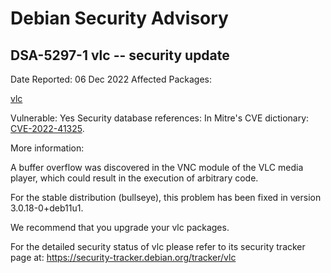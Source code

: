
Debian Security Advisory
========================


DSA-5297-1 vlc -- security update
---------------------------------



Date Reported:
06 Dec 2022
Affected Packages:

[vlc](https://packages.debian.org/src:vlc)

Vulnerable:
Yes
Security database references:
In Mitre's CVE dictionary: [CVE-2022-41325](https://security-tracker.debian.org/tracker/CVE-2022-41325).  

More information:

A buffer overflow was discovered in the VNC module of the VLC media
player, which could result in the execution of arbitrary code.


For the stable distribution (bullseye), this problem has been fixed in
version 3.0.18-0+deb11u1.


We recommend that you upgrade your vlc packages.


For the detailed security status of vlc please refer to
its security tracker page at:
<https://security-tracker.debian.org/tracker/vlc>





